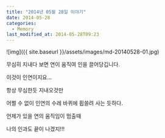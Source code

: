 ```yaml
---
title: "2014년 05월 28일 이야기"
date: 2014-05-28
categories:
  - Memory
last_modified_at: 2014-05-28T09:23
---
```


![img]({{ site.baseurl }}/assets/images/md-20140528-01.jpg)


무심히 지내다 보면 연이 움직여 인을 끌어당깁니다. 

이것이 인연이지요... 

항상 무심한듯 지내오것만 

어쩔 수 없이 인연의 수레 바퀴에 휩쓸려 사는 듯하다. 

언제가 있을 연의 움직임이 멈출때 

나의 인과도 끝이 나겠지!!!